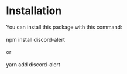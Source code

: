 # Installation

You can install this package with this command:\
\
npm install discord-alert\
\
or\
\
yarn add discord-alert
